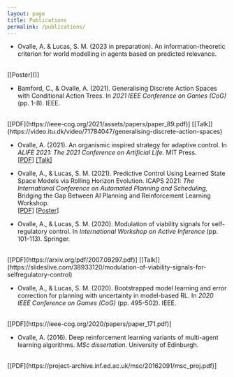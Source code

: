 ```yaml
---
layout: page
title: Publications
permalink: /publications/
---
```


- Ovalle, A. & Lucas, S. M. (2023 in preparation). An information-theoretic criterion for world modelling in agents based on predicted relevance.
<br>
[[Poster]()]

- Bamford, C., & Ovalle, A. (2021). Generalising Discrete Action Spaces with Conditional Action Trees. In *2021 IEEE Conference on Games (CoG)* (pp. 1-8). IEEE.
<br>
[[PDF](https://ieee-cog.org/2021/assets/papers/paper_89.pdf)] [[Talk]](https://video.itu.dk/video/71784047/generalising-discrete-action-spaces)


- Ovalle, A. (2021). An organismic inspired strategy for adaptive control. In *ALIFE 2021: The 2021 Conference on Artificial Life.* MIT Press.
  <br>
  [[PDF](https://direct.mit.edu/isal/proceedings-pdf/isal/33/50/1929969/isal_a_00411.pdf)] [[Talk]](https://www.youtube.com/watch?v=iVH5qDBwlfo)

- Ovalle, A., & Lucas, S. M. (2021). Predictive Control Using Learned State Space Models via Rolling Horizon Evolution. ICAPS 2021: *The International Conference on Automated Planning and Scheduling,* Bridging the Gap Between AI Planning and Reinforcement Learning Workshop.
  <br>
  [[PDF](https://arxiv.org/pdf/2106.13911)] [[Poster](./assets/posters/SSM-RHE-PRL.pdf)]

- Ovalle, A., & Lucas, S. M. (2020). Modulation of viability signals for self-regulatory control. In *International Workshop on Active Inference* (pp. 101-113). Springer.
<br>
[[PDF](https://arxiv.org/pdf/2007.09297.pdf)]  [[Talk]](https://slideslive.com/38933120/modulation-of-viability-signals-for-selfregulatory-control)

- Ovalle, A., & Lucas, S. M. (2020). Bootstrapped model learning and error correction for planning with uncertainty in model-based RL. In *2020 IEEE Conference on Games (CoG)* (pp. 495-502). IEEE.
<br>
[[PDF](https://ieee-cog.org/2020/papers/paper_171.pdf)]

- Ovalle, A. (2016). Deep reinforcement learning variants of multi-agent learning algorithms. *MSc dissertation*. University of Edinburgh.
<br>
[[PDF](https://project-archive.inf.ed.ac.uk/msc/20162091/msc_proj.pdf)]